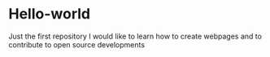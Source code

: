 # Hello-world
Just the first repository
I would like to learn how to create webpages and to contribute to open source developments
